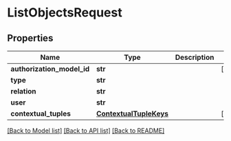 # ListObjectsRequest


## Properties
Name | Type | Description | Notes
------------ | ------------- | ------------- | -------------
**authorization_model_id** | **str** |  | [optional] 
**type** | **str** |  | 
**relation** | **str** |  | 
**user** | **str** |  | 
**contextual_tuples** | [**ContextualTupleKeys**](ContextualTupleKeys.md) |  | [optional] 

[[Back to Model list]](../README.md#documentation-for-models) [[Back to API list]](../README.md#documentation-for-api-endpoints) [[Back to README]](../README.md)


